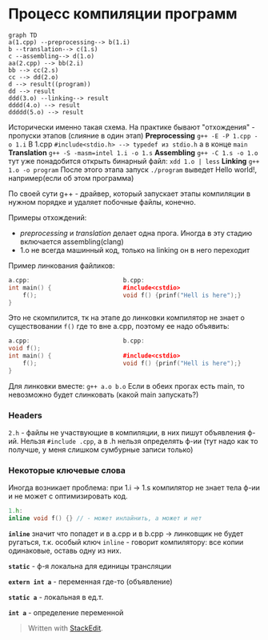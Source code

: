 ﻿# Процесс компиляции программ
```mermaid
graph TD
a(1.cpp) --preprocessing--> b(1.i)
b --translation--> c(1.s)
c --assembling--> d(1.o)
aa(2.cpp) --> bb(2.i)
bb --> cc(2.s)
cc --> dd(2.o)
d --> result((program))
dd --> result
ddd(3.o) --linking--> result
dddd(4.o) --> result
ddddd(5.o) --> result
```
Исторически именно такая схема. На практике бывают "отхождения" - пропуски этапов (слияние в один этап)
**Preprocessing**
`g++ -E -P 1.cpp -o 1.i`
В 1.cpp `#include<stdio.h> --> typedef из stdio.h` а в конце `main`
**Translation**
`g++ -S -masm=intel 1.i -o 1.s`
**Assembling**
`g++ -C 1.s -o 1.o`
тут уже понадобится открыть бинарный файл: `xdd 1.o | less`
**Linking**
`g++ 1.o -o program`
После этого этапа запуск `./program` выведет Hello world!, например(если об этом программа)

По своей сути g++ - драйвер, который запускает этапы компиляции в нужном порядке и удаляет побочные файлы, конечно.

Примеры отхождений:
* _preprocessing_ и _translation_ делает одна прога. Иногда в эту стадию включается assembling(clang)
* 1.o не всегда машинный код, только на linking он в него переходит

Пример линкования файликов:
```c++
a.cpp:							b.cpp:
int main() {					#include<cstdio>
	f();						void f() {prinf("Hell is here");}
}
```
Это не скомпилится, тк на этапе до линковки компилятор не знает о существовании `f()` где то вне a.cpp, поэтому ее надо объявить:
```c++
a.cpp:							b.cpp:
void f();
int main() {					#include<cstdio>
	f();						void f() {prinf("Hell is here");}
}
```
Для линковки вместе:
`g++ a.o b.o`
Если в обеих прогах есть main, то невозможно будет слинковать (какой main запускать?)
### Headers
`2.h` - файлы не участвующие в компиляции, в них пишут объявления ф-ий. Нельзя `#include .cpp`, а в .h нельзя определять ф-ии
(тут надо как то получше, у меня слишком сумбурные записи только)
### Некоторые ключевые слова
Иногда возникает проблема: при 1.i -> 1.s компилятор не знает тела ф-ии и не может с оптимизировать код.
```c++
1.h:
inline void f() {} // - может инлайнить, а может и нет
```
**`inline`** значит что попадет и в a.cpp и в b.cpp -> линковщик не будет ругаться, т.к. особый ключ `inline` - говорит компилятору: все копии одинаковые, оставь одну из них.

**`static`** - ф-я локальна для единицы трансляции 

**`extern int a`** - переменная где-то (объявление)

**`static a`** - локальная в ед.т.

**`int a`** - определение переменной


> Written with [StackEdit](https://stackedit.io/).
